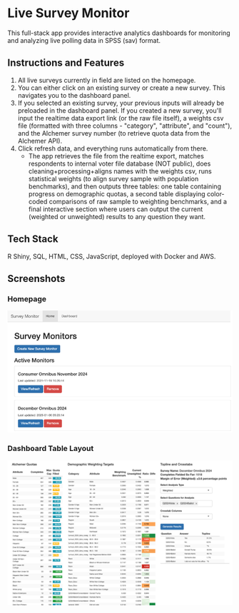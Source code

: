 # Live Survey Monitor

This full-stack app provides interactive analytics dashboards for monitoring and analyzing live polling data in SPSS (sav) format. 

## Instructions and Features

1. All live surveys currently in field are listed on the homepage.
2. You can either click on an existing survey or create a new survey. This navigates you to the dashboard panel.
3. If you selected an existing survey, your previous inputs will already be preloaded in the dashboard panel. If you created a new survey, you'll input the realtime data export link (or the raw file itself), a weights csv file (formatted with three columns - "category", "attribute", and "count"), and the Alchemer survey number (to retrieve quota data from the Alchemer API).
4. Click refresh data, and everything runs automatically from there.
     - The app retrieves the file from the realtime export, matches respondents to internal voter file database (NOT public),
       does cleaning+processing+aligns names with the weights csv, runs statistical weights (to align survey sample with population benchmarks),
       and then outputs three tables: one table containing progress on demographic quotas, a second table displaying color-coded comparisons of raw sample to weighting benchmarks,
       and a final interactive section where users can output the current (weighted or unweighted) results to any question they want.

## Tech Stack
R Shiny, SQL, HTML, CSS, JavaScript, deployed with Docker and AWS.

## Screenshots

### Homepage
![Homepage View](./images/Homepage.png)

### Dashboard Table Layout
![Dashboard View](./images/DashboardLayout.png)
